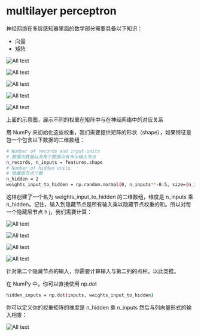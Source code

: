 # multilayer perceptron

神经网络在多层感知器里面的数学部分需要具备以下知识：

* 向量
* 矩阵

![All text](http://ww1.sinaimg.cn/large/dc05ba18gy1flwqaodjcbj20ne0dy0ul.jpg)

![All text](http://ww1.sinaimg.cn/large/dc05ba18gy1flwqb3wkn6j20jm07x3z0.jpg)

![All text](http://ww1.sinaimg.cn/large/dc05ba18gy1flwqmgujxlj20lv0e3dhx.jpg)

![All text](http://ww1.sinaimg.cn/large/dc05ba18gy1flwqmx5v3uj20ne036mxh.jpg)

![All text](http://ww1.sinaimg.cn/large/dc05ba18gy1flwqnm7dpgj20ks09kt9o.jpg)

上面的示意图，展示不同的权重在矩阵中与在神经网络中的对应关系

用 NumPy 来初始化这些权重，我们需要提供矩阵的形状（shape），如果特征是包一个包含以下数据的二维数组：

```bash
# Number of records and input units
# 数据点数量以及每个数据点有多少输入节点
n_records, n_inputs = features.shape
# Number of hidden units
# 隐藏层节点个数
n_hidden = 2
weights_input_to_hidden = np.random.normal(0, n_inputs**-0.5, size=(n_inputs, n_hidden))
```

这样创建了一个名为 weights_input_to_hidden 的二维数组，维度是 n_inputs 乘 n_hidden。记住，输入到隐藏节点是所有输入乘以隐藏节点权重的和。所以对每一个隐藏层节点 h
​j，我们需要计算：

![All text](http://ww1.sinaimg.cn/large/dc05ba18gy1flwqy35j7fj20gc02yt8m.jpg)

![All text](http://ww1.sinaimg.cn/large/dc05ba18gy1flwqyxbfgej20no03fmxr.jpg)

![All text](http://ww1.sinaimg.cn/large/dc05ba18gy1flwqzgxllpj20kj0edgmh.jpg)

![All text](http://ww1.sinaimg.cn/large/dc05ba18gy1flwqzzaqytj20gz023747.jpg)

针对第二个隐藏节点的输入，你需要计算输入与第二列的点积，以此类推。

在 NumPy 中，你可以直接使用 np.dot

```bash
hidden_inputs = np.dot(inputs, weights_input_to_hidden)
```

你可以定义你的权重矩阵的维度是 n_hidden 乘 n_inputs 然后与列向量形式的输入相乘：

![All text](http://ww1.sinaimg.cn/large/dc05ba18gy1flwr1vop78j20jr05j748.jpg)